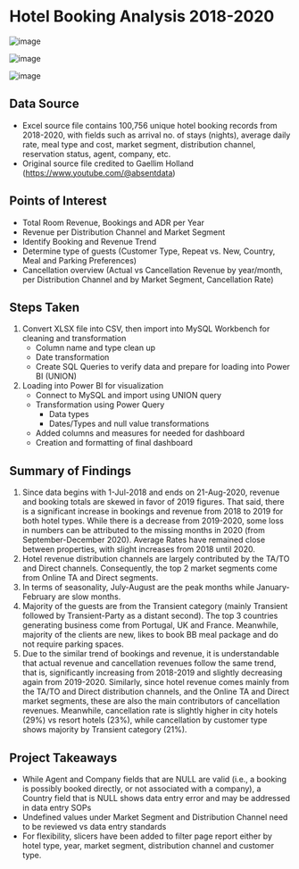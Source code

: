 # Hotel Booking Analysis 2018-2020

![image](https://github.com/JosanQui/test_Hotel-Booking-Analysis-2018-2020/assets/173809528/5086e8fd-5efe-464a-9b75-fb4c0bee795d)

![image](https://github.com/JosanQui/test_Hotel-Booking-Analysis-2018-2020/assets/173809528/fb9c1e44-b9df-4786-a2a5-541849fccd0f)

![image](https://github.com/JosanQui/test_Hotel-Booking-Analysis-2018-2020/assets/173809528/e3648f17-89ab-4497-8b04-6a8525724795)
 

## **Data Source**

+	Excel source file contains 100,756 unique hotel booking records from 2018-2020, with fields such as arrival no. of stays (nights), average daily rate, meal type and cost, market segment, distribution channel, reservation status, agent, company, etc. 
+	Original source file credited to Gaellim Holland (https://www.youtube.com/@absentdata)


## **Points of Interest**

+	Total Room Revenue, Bookings and ADR per Year
+	Revenue per Distribution Channel and Market Segment
+	Identify Booking and Revenue Trend
+	Determine type of guests (Customer Type, Repeat vs. New, Country, Meal and Parking Preferences)
+	Cancellation overview (Actual vs Cancellation Revenue by year/month, per Distribution Channel and by Market Segment, Cancellation Rate)


## **Steps Taken**

1.	Convert XLSX file into CSV, then import into MySQL Workbench for cleaning and transformation 
    - Column name and type clean up
    - Date transformation 
    - Create SQL Queries to verify data and prepare for loading into Power BI (UNION)
2.	Loading into Power BI for visualization
    - Connect to MySQL and import using UNION query 
    - Transformation using Power Query
      - Data types
      - Dates/Types and null value transformations
    - Added columns and measures for needed for dashboard 
    - Creation and formatting of final dashboard


## **Summary of Findings**

1.	Since data begins with 1-Jul-2018 and ends on 21-Aug-2020, revenue and booking totals are skewed in favor of 2019 figures. That said, there is a significant increase in bookings and revenue from 2018 to 2019 for both hotel types. While there is a decrease from 2019-2020, some loss in numbers can be attributed to the missing months in 2020 (from September-December 2020). Average Rates have remained close between properties, with slight increases from 2018 until 2020.
2.	Hotel revenue distribution channels are largely contributed by the TA/TO and Direct channels. Consequently, the top 2 market segments come from Online TA and Direct segments.
3.	In terms of seasonality, July-August are the peak months while January-February are slow months.
4.	Majority of the guests are from the Transient category (mainly Transient followed by Transient-Party as a distant second). The top 3 countries generating business come from Portugal, UK and France. Meanwhile, majority of the clients are new, likes to book BB meal package and do not require parking spaces.
5.	Due to the similar trend of bookings and revenue, it is understandable that actual revenue and cancellation revenues follow the same trend, that is, significantly increasing from 2018-2019 and slightly decreasing again from 2019-2020. Similarly, since hotel revenue comes mainly from the TA/TO and Direct distribution channels, and the Online TA and Direct market segments, these are also the main contributors of cancellation revenues. Meanwhile, cancellation rate is slightly higher in city hotels (29%) vs resort hotels (23%), while cancellation by customer type shows majority by Transient category (21%).


## **Project Takeaways**

+	While Agent and Company fields that are NULL are valid (i.e., a booking is possibly booked directly, or not associated with a company), a Country field that is NULL shows data entry error and may be addressed in data entry SOPs
+	Undefined values under Market Segment and Distribution Channel need to be reviewed vs data entry standards
+	For flexibility, slicers have been added to filter page report either by hotel type, year, market segment, distribution channel and customer type.

